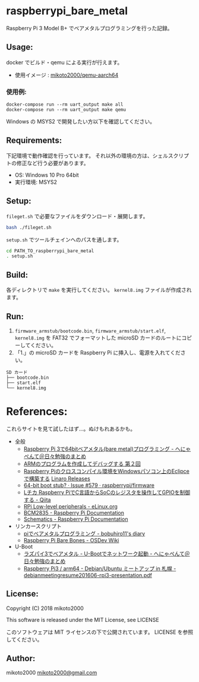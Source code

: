 raspberrypi_bare_metal
======================

Raspberry Pi 3 Model B+ でベアメタルプログラミングを行った記録。


Usage:
------

docker でビルド・qemu による実行が行えます。

- 使用イメージ : [mikoto2000/qemu-aarch64](https://hub.docker.com/r/mikoto2000/qemu-aarch64/)


### 使用例:

```
docker-compose run --rm uart_output make all
docker-compose run --rm uart_output make qemu
```

Windows の MSYS2 で開発したい方以下を確認してください。

Requirements:
-------------

下記環境で動作確認を行っています。
それ以外の環境の方は、シェルスクリプトの修正など行う必要があります。

- OS: Windows 10 Pro 64bit
- 実行環境: MSYS2


Setup:
------

``fileget.sh`` で必要なファイルをダウンロード・展開します。

```sh
bash ./fileget.sh
```

``setup.sh`` でツールチェインへのパスを通します。

```sh
cd PATH_TO_raspberrypi_bare_metal
. setup.sh
```

Build:
------

各ディレクトリで ``make`` を実行してください。
``kernel8.img`` ファイルが作成されます。


Run:
----

1. ``firmware_armstub/bootcode.bin``, ``firmware_armstub/start.elf``, ``kernel8.img`` を FAT32 でフォーマットした microSD カードのルートにコピーしてください。
2. 「1.」の microSD カードを Raspberry Pi に挿入し、電源を入れてください。

```
SD カード
├── bootcode.bin
├── start.elf
└── kernel8.img
```

References:
===========

これらサイトを見て試したはず...。ぬけもれあるかも。

- 全般
    - [Raspberry Pi 3で64bitベアメタル(bare metal)プログラミング - へにゃぺんて＠日々勉強のまとめ](http://d.hatena.ne.jp/cupnes/20160529/1464513206)
    - [ARMのプログラムを作成してデバッグする 第２回](http://blog.techlab-xe.net/archives/3315)
    - [Raspberry Piのクロスコンパイル環境をWindowsパソコン上のEclipceで構築する](http://animod.jp/contents/2016/05/08/raspberry-pi-cross-compile-windows-eclipse/)
    [Linaro Releases](https://releases.linaro.org/components/toolchain/binaries/latest/aarch64-linux-gnu/)
    - [64-bit boot stub? · Issue #579 · raspberrypi/firmware](https://github.com/raspberrypi/firmware/issues/579#issuecomment-205525205)
    - [Lチカ Raspberry PiでC言語からSoCのレジスタを操作してGPIOを制御する - Qiita](http://qiita.com/moutend/items/534d597cf5c867273319)
    - [RPi Low-level peripherals - eLinux.org](http://elinux.org/RPi_Low-level_peripherals)
    - [BCM2835 - Raspberry Pi Documentation](https://www.raspberrypi.org/documentation/hardware/raspberrypi/bcm2835/README.md)
     - [Schematics - Raspberry Pi Documentation](https://www.raspberrypi.org/documentation/hardware/raspberrypi/schematics/README.md)
- リンカースクリプト
    - [piでベアメタルプログラミング - bobuhiro11's diary](http://blog.bobuhiro11.net/2014/01-13-baremetal.html)
    - [Raspberry Pi Bare Bones - OSDev Wiki](http://wiki.osdev.org/ARM_RaspberryPi_Tutorial_C)
- U-Boot
    - [ラズパイ3でベアメタル - U-Bootでネットワーク起動 - へにゃぺんて＠日々勉強のまとめ](http://d.hatena.ne.jp/cupnes/20160529/1464512815)
    - [Raspberry Pi3 / arm64 - Debian/Ubuntu ミートアップ in 札幌 - debianmeetingresume201606-rpi3-presentation.pdf](http://tokyodebian.alioth.debian.org/pdf/debianmeetingresume201606-rpi3-presentation.pdf)


License:
--------

Copyright (C) 2018 mikoto2000

This software is released under the MIT License, see LICENSE

このソフトウェアは MIT ライセンスの下で公開されています。 LICENSE を参照してください。


Author:
-------

mikoto2000 <mikoto2000@gmail.com>

